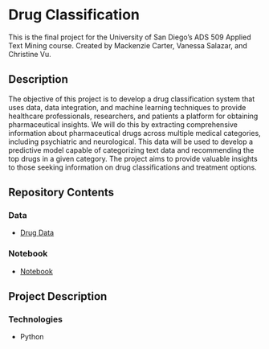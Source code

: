 # Drug Classification
This is the final project for the University of San Diego’s ADS 509 Applied Text Mining course.
Created by Mackenzie Carter, Vanessa Salazar, and Christine Vu.

## Description
The objective of this project is to develop a drug classification system that uses data, data integration, and machine learning techniques to provide healthcare professionals, researchers, and patients a platform for obtaining pharmaceutical insights. We will do this by extracting comprehensive information about pharmaceutical drugs across multiple medical categories, including psychiatric and neurological. This data will be used to develop a predictive model capable of categorizing text data and recommending the top drugs in a given category. The project aims to provide valuable insights to those seeking information on drug classifications and treatment options.

## Repository Contents
### Data
* [Drug Data](https://api.fda.gov/drug/label.json)

### Notebook
* [Notebook](https://github.com/christinevu510/Drug-Classification/blob/main/Notebook.ipynb)

## Project Description
### Technologies
* Python
